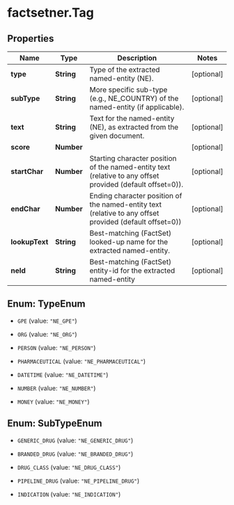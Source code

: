 # factsetner.Tag

## Properties

Name | Type | Description | Notes
------------ | ------------- | ------------- | -------------
**type** | **String** | Type of the extracted named-entity (NE). | [optional] 
**subType** | **String** | More specific sub-type (e.g., NE_COUNTRY) of the named-entity (if applicable). | [optional] 
**text** | **String** | Text for the named-entity (NE), as extracted from the given document. | [optional] 
**score** | **Number** |  | [optional] 
**startChar** | **Number** | Starting character position of the named-entity text (relative to any offset provided (default offset&#x3D;0)). | [optional] 
**endChar** | **Number** | Ending character position of the named-entity text (relative to any offset provided (default offset&#x3D;0)) | [optional] 
**lookupText** | **String** | Best-matching (FactSet) looked-up name for the extracted named-entity. | [optional] 
**neId** | **String** | Best-matching (FactSet) entity-id for the extracted named-entity | [optional] 



## Enum: TypeEnum


* `GPE` (value: `"NE_GPE"`)

* `ORG` (value: `"NE_ORG"`)

* `PERSON` (value: `"NE_PERSON"`)

* `PHARMACEUTICAL` (value: `"NE_PHARMACEUTICAL"`)

* `DATETIME` (value: `"NE_DATETIME"`)

* `NUMBER` (value: `"NE_NUMBER"`)

* `MONEY` (value: `"NE_MONEY"`)





## Enum: SubTypeEnum


* `GENERIC_DRUG` (value: `"NE_GENERIC_DRUG"`)

* `BRANDED_DRUG` (value: `"NE_BRANDED_DRUG"`)

* `DRUG_CLASS` (value: `"NE_DRUG_CLASS"`)

* `PIPELINE_DRUG` (value: `"NE_PIPELINE_DRUG"`)

* `INDICATION` (value: `"NE_INDICATION"`)




